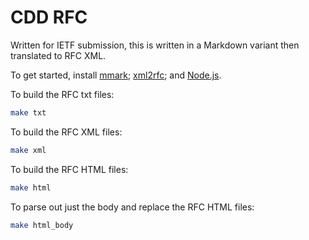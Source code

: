 CDD RFC
=======

Written for IETF submission, this is written in a Markdown variant then translated to RFC XML.

To get started, install [mmark](https://github.com/mmarkdown/mmark); [xml2rfc](https://pypi.org/project/xml2rfc/); and [Node.js](https://nodejs.org).

To build the RFC txt files:

```bash
make txt
```

To build the RFC XML files:

```bash
make xml
```

To build the RFC HTML files:

```bash
make html
```

To parse out just the body and replace the RFC HTML files:

```bash
make html_body
```
